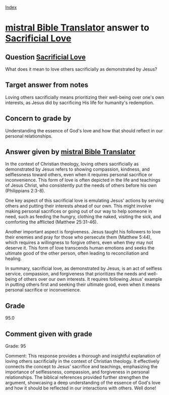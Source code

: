 
[Index](../../index.md)
# [mistral Bible Translator](../../answering_models/mistral_Bible_Translator.md) answer to [Sacrificial Love](../../questions/Sacrificial_Love.md)

## Question [Sacrificial Love](../../questions/Sacrificial_Love.md)
What does it mean to love others sacrificially as demonstrated by Jesus?

## Target answer from notes
Loving others sacrificially means prioritizing their well-being over one's own interests, as Jesus did by sacrificing His life for humanity's redemption.

## Concern to grade by
Understanding the essence of God's love and how that should reflect in our personal relationships.

## Answer given by [mistral Bible Translator](../../answering_models/mistral_Bible_Translator.md)
 In the context of Christian theology, loving others sacrificially as demonstrated by Jesus refers to showing compassion, kindness, and selflessness toward others, even when it requires personal sacrifice or inconvenience. This form of love is often depicted in the life and teachings of Jesus Christ, who consistently put the needs of others before his own (Philippians 2:3-8).

One key aspect of this sacrificial love is emulating Jesus' actions by serving others and putting their interests ahead of our own. This might involve making personal sacrifices or going out of our way to help someone in need, such as feeding the hungry, clothing the naked, visiting the sick, and comforting the afflicted (Matthew 25:31-46).

Another important aspect is forgiveness. Jesus taught his followers to love their enemies and pray for those who persecute them (Matthew 5:44), which requires a willingness to forgive others, even when they may not deserve it. This form of love transcends human emotions and seeks the ultimate good of the other person, often leading to reconciliation and healing.

In summary, sacrificial love, as demonstrated by Jesus, is an act of selfless service, compassion, and forgiveness that prioritizes the needs and well-being of others over our own interests. It requires following Jesus' example in putting others first and seeking their ultimate good, even when it means personal sacrifice or inconvenience.

## Grade
95.0

## Comment given with grade
Grade: 95

Comment: This response provides a thorough and insightful explanation of loving others sacrificially in the context of Christian theology. It effectively connects the concept to Jesus' sacrifice and teachings, emphasizing the importance of selflessness, compassion, and forgiveness in personal relationships. The biblical references provided further strengthen the argument, showcasing a deep understanding of the essence of God's love and how it should be reflected in our interactions with others. Well done!
